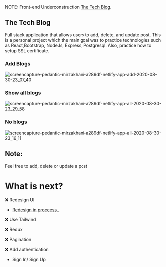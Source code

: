 NOTE: Front-end Underconstruction
[The Tech Blog](https://the-tech-blog.netlify.app/).

## The Tech Blog

Full stack application that allows users to add, delete, and update post. This is a personal project which the main goal was to practice technologies such as  React,Bootstrap, NodeJs, Express, Postgresql. Also, practice how to setup SSL certificate. 

### Add Blogs

![screencapture-pedantic-mirzakhani-a289df-netlify-app-add-2020-08-30-23_07_40](https://user-images.githubusercontent.com/27458911/91688039-ed855400-eb15-11ea-9906-ab6784fb1969.png)


### Show all blogs

![screencapture-pedantic-mirzakhani-a289df-netlify-app-all-2020-08-30-23_29_58](https://user-images.githubusercontent.com/27458911/91689384-dc8a1200-eb18-11ea-91ab-73c915b57d00.png)

### No blogs

![screencapture-pedantic-mirzakhani-a289df-netlify-app-all-2020-08-30-23_16_11](https://user-images.githubusercontent.com/27458911/91688515-00e4ef00-eb17-11ea-982c-d1495e72028f.png)

## Note:
Feel free to add, delete or update a post

# What is next?
❌ Redesign UI

* [Redesign in proccess..](https://www.figma.com/file/MP7PEL4CfYc5fyK0cN5U4I/Untitled?node-id=0%3A1)

❌ Use Tailwind

❌ Redux

❌ Pagination

❌ Add authentication
  * Sign In/ Sign Up

